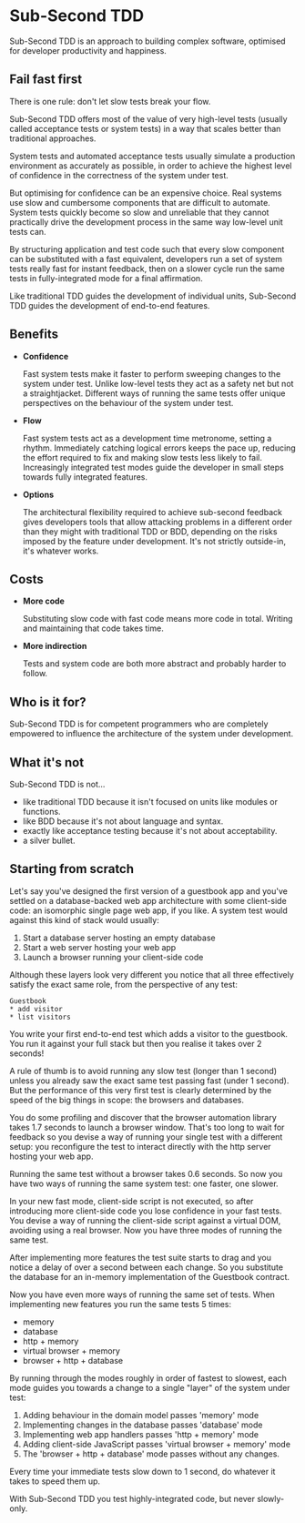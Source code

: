 # Sub-Second TDD

Sub-Second TDD is an approach to building complex software, optimised for developer productivity and happiness.

## Fail fast first

There is one rule: don't let slow tests break your flow.

Sub-Second TDD offers most of the value of very high-level tests (usually called acceptance tests or system tests)  in a way that scales better than traditional approaches.

System tests and automated acceptance tests usually simulate a production environment as accurately as possible, in order to achieve the highest level of confidence in the correctness of the system under test.

But optimising for confidence can be an expensive choice. Real systems use slow and cumbersome components that are difficult to automate. System tests quickly become so slow and unreliable that they cannot practically drive the development process in the same way low-level unit tests can.

By structuring application and test code such that every slow component can be substituted with a fast equivalent, developers run a set of system tests really fast for instant feedback, then on a slower cycle run the same tests in fully-integrated mode for a final affirmation.

Like traditional TDD guides the development of individual units, Sub-Second TDD guides the development of end-to-end features.

## Benefits

* **Confidence**

  Fast system tests make it faster to perform sweeping changes to the system under test. Unlike low-level tests they act as a safety net but not a straightjacket. Different ways of running the same tests offer unique perspectives on the behaviour of the system under test.

* **Flow**

  Fast system tests act as a development time metronome, setting a rhythm. Immediately catching logical errors keeps the pace up, reducing the effort required to fix and making slow tests less likely to fail. Increasingly integrated test modes guide the developer in small steps towards fully integrated features.

* **Options**

  The architectural flexibility required to achieve sub-second feedback gives developers tools that allow attacking problems in a different order than they might with traditional TDD or BDD, depending on the risks imposed by the feature under development. It's not strictly outside-in, it's whatever works.

## Costs

* **More code**

  Substituting slow code with fast code means more code in total. Writing and maintaining that code takes time.

* **More indirection**

  Tests and system code are both more abstract and probably harder to follow.

## Who is it for?

Sub-Second TDD is for competent programmers who are completely empowered to influence the architecture of the system under development.

## What it's not

Sub-Second TDD is not...

* like traditional TDD because it isn't focused on units like modules or functions.
* like BDD because it's not about language and syntax.
* exactly like acceptance testing because it's not about acceptability.  
* a silver bullet.

## Starting from scratch

Let's say you've designed the first version of a guestbook app and you've settled on a database-backed web app architecture with some client-side code: an isomorphic single page web app, if you like. A system test would against this kind of stack would usually:

1. Start a database server hosting an empty database
2. Start a web server hosting your web app
3. Launch a browser running your client-side code

Although these layers look very different you notice that all three effectively satisfy the exact same role, from the perspective of any test:

    Guestbook
    * add visitor
    * list visitors

You write your first end-to-end test which adds a visitor to the guestbook. You run it against your full stack but then you realise it takes over 2 seconds!

A rule of thumb is to avoid running any slow test (longer than 1 second) unless you already saw the exact same test passing fast (under 1 second). But the performance of this very first test is clearly determined by the speed of the big things in scope: the browsers and databases.

You do some profiling and discover that the browser automation library takes 1.7 seconds to launch a browser window. That's too long to wait for feedback so you devise a way of running your single test with a different setup: you reconfigure the test to interact directly with the http server hosting your web app.

Running the same test without a browser takes 0.6 seconds. So now you have two ways of running the same system test: one faster, one slower.

In your new fast mode, client-side script is not executed, so after introducing more client-side code you lose confidence in your fast tests. You devise a way of running the client-side script against a virtual DOM, avoiding using a real browser. Now you have three modes of running the same test.

After implementing more features the test suite starts to drag and you notice a delay of over a second between each change. So you substitute the database for an in-memory implementation of the Guestbook contract.

Now you have even more ways of running the same set of tests. When implementing new features you run the same tests 5 times:

* memory
* database
* http + memory
* virtual browser + memory
* browser + http + database

By running through the modes roughly in order of fastest to slowest, each mode guides you towards a change to a single "layer" of the system under test:

1. Adding behaviour in the domain model passes 'memory' mode
2. Implementing changes in the database passes 'database' mode
3. Implementing web app handlers passes 'http + memory'  mode
4. Adding client-side JavaScript passes 'virtual browser + memory' mode
5. The 'browser + http + database' mode passes without any changes.

Every time your immediate tests slow down to 1 second, do whatever it takes to speed them up.

With Sub-Second TDD you test highly-integrated code, but never slowly-only.
